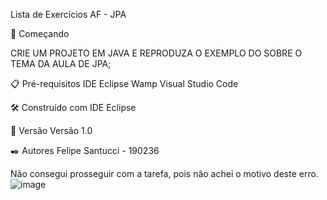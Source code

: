 Lista de Exercícios AF - JPA

🚀 Começando 

CRIE UM PROJETO EM JAVA E REPRODUZA O EXEMPLO DO SOBRE O TEMA DA AULA DE JPA;

📋 Pré-requisitos
IDE Eclipse
Wamp 
Visual Studio Code

🛠️ Construído com IDE Eclipse

📌 Versão Versão 1.0

✒️ Autores Felipe Santucci - 190236

Não consegui prosseguir com a tarefa, pois não achei o motivo deste erro.
![image](https://github.com/user-attachments/assets/6b72bfaf-0048-499e-943c-6ae25afa24b6)
